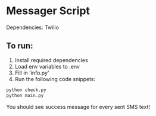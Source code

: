 # Messager Script

Dependencies: Twilio

## To run:
1. Install required dependencies
2. Load env variables to .env
3. Fill in 'info.py'
4. Run the following code snippets:
``` bash
python check.py
python main.py
```

You should see success message for every sent SMS text!